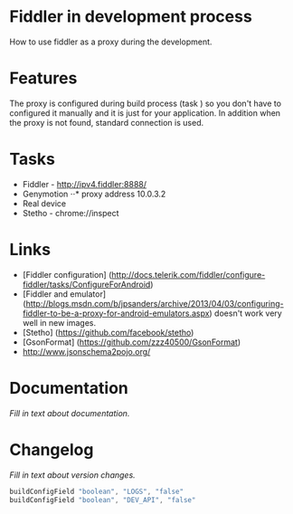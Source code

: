 Fiddler in development process
=======

How to use fiddler as a proxy during the development.


Features
========

The proxy is configured during build process (task ) so you don't have to configured it manually and it is just for your application. In addition when the proxy is not found, standard connection is used.


Tasks
============

* Fiddler - http://ipv4.fiddler:8888/
* Genymotion
⋅⋅* proxy address 10.0.3.2
* Real device
* Stetho - chrome://inspect

Links
=====

* [Fiddler configuration] (http://docs.telerik.com/fiddler/configure-fiddler/tasks/ConfigureForAndroid)
* [Fiddler and emulator] (http://blogs.msdn.com/b/jpsanders/archive/2013/04/03/configuring-fiddler-to-be-a-proxy-for-android-emulators.aspx) doesn't work very well in new images.
* [Stetho] (https://github.com/facebook/stetho)
* [GsonFormat] (https://github.com/zzz40500/GsonFormat)
* http://www.jsonschema2pojo.org/


Documentation
=============

*Fill in text about documentation.*


Changelog
=========

*Fill in text about version changes.*


```groovy
buildConfigField "boolean", "LOGS", "false"
buildConfigField "boolean", "DEV_API", "false"
``` 

